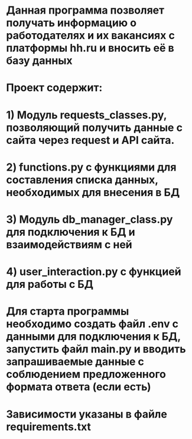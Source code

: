 # Данная программа позволяет получать информацию о работодателях и их вакансиях с платформы hh.ru и вносить её в базу данных
# Проект содержит:
# 1) Модуль requests_classes.py, позволяющий получить данные с сайта через request и API сайта.
# 2) functions.py с функциями для составления списка данных, необходимых для внесения в БД
# 3) Модуль db_manager_class.py для подключения к БД и взаимодействиям с ней
# 4) user_interaction.py с функцией для работы с БД
# Для старта программы необходимо создать файл .env с данными для подключения к БД, запустить файл main.py и вводить запрашиваемые данные с соблюдением предложенного формата ответа (если есть)
# Зависимости указаны в файле requirements.txt

